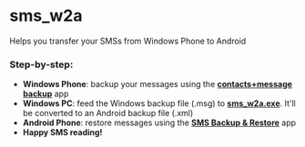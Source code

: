 # sms_w2a
Helps you transfer your SMSs from Windows Phone to Android

### Step-by-step:
- **Windows Phone**: backup your messages using the **[contacts+message backup](https://www.microsoft.com/en-us/store/p/contacts-message-backup/9nblgggz57gm)** app
- **Windows PC**: feed the Windows backup file (.msg) to **[sms_w2a.exe](/sms_w2a.exe)**. It'll be converted to an Android backup file (.xml)
- **Android Phone**: restore messages using the **[SMS Backup & Restore](https://play.google.com/store/apps/details?id=com.riteshsahu.SMSBackupRestore)** app
- **Happy SMS reading!**
